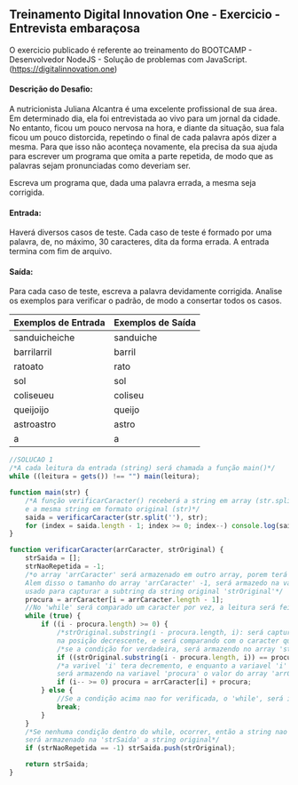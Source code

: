 ## Treinamento Digital Innovation One - Exercicio - Entrevista embaraçosa

O exercicio publicado é referente ao treinamento do BOOTCAMP - Desenvolvedor NodeJS -  Solução de problemas com JavaScript.
(https://digitalinnovation.one)

#### Descrição do Desafio:

A nutricionista Juliana Alcantra é uma excelente profissional de sua área. Em determinado dia, ela foi entrevistada ao vivo para um jornal da cidade. No entanto, ficou um pouco nervosa na hora, e diante da situação, sua fala ficou um pouco distorcida, repetindo o final de cada palavra após dizer a mesma. Para que isso não aconteça novamente, ela precisa da sua ajuda para escrever um programa que omita a parte repetida, de modo que as palavras sejam pronunciadas como deveriam ser.

Escreva um programa que, dada uma palavra errada, a mesma seja corrigida.


#### Entrada:

Haverá diversos casos de teste. Cada caso de teste é formado por uma palavra, de, no máximo, 30 caracteres, dita da forma errada. A entrada termina com fim de arquivo.

#### Saída:

Para cada caso de teste, escreva a palavra devidamente corrigida. Analise os exemplos para verificar o padrão, de modo a consertar todos os casos.

Exemplos de Entrada  | Exemplos de Saída
------------- | -------------
sanduicheiche | sanduiche
barrilarril | barril
ratoato | rato
sol | sol
coliseueu | coliseu
queijoijo | queijo
astroastro | astro
a | a


```javascript
//SOLUCAO 1
/*A cada leitura da entrada (string) será chamada a função main()*/
while ((leitura = gets()) !== "") main(leitura);

function main(str) {
    /*A função verificarCaracter() receberá a string em array (str.split(''))
    e a mesma string em formato original (str)*/
    saida = verificarCaracter(str.split(''), str);
    for (index = saida.length - 1; index >= 0; index--) console.log(saida[index]);
}

function verificarCaracter(arrCaracter, strOriginal) {
    strSaida = [];
    strNaoRepetida = -1;
    /*o array 'arrCaracter' será armazenado em outro array, porem terá uma posição a menos.
    Alem disso o tamanho do array 'arrCaracter' -1, será armazedo na variavel i, para ser 
    usado para capturar a subtring da string original 'strOriginal'*/
    procura = arrCaracter[i = arrCaracter.length - 1];
    //No 'while' será comparado um caracter por vez, a leitura será feita em ordem decrescente
    while (true) {
        if ((i - procura.length) >= 0) {
            /*strOriginal.substring(i - procura.length, i): será capturado apenas um caracter, começando 
            na posição decrescente, e será comparando com o caracter que esta na variavel 'procura' */
            /*se a condição for verdadeira, será armazendo no array 'strSaida', a substring que foi localizada*/
            if ((strOriginal.substring(i - procura.length, i)) == procura) strSaida.push(strOriginal.substring(0, strNaoRepetida = i));
            /*a varivel 'i' tera decremento, e enquanto a variavel 'i' for maior que 0,
            será armazendo na variavel 'procura' o valor do array 'arrCaracter[i]' + 'procura'*/
            if (i-- >= 0) procura = arrCaracter[i] + procura;
        } else {
            //Se a condição acima nao for verificada, o 'while', será interrompido com um 'break'.
            break;
        }
    }
    /*Se nenhuma condição dentro do while, ocorrer, então a string nao tem palavra repetida,
    será armazenado na 'strSaida' a string original*/
    if (strNaoRepetida == -1) strSaida.push(strOriginal);

    return strSaida;
}
```
